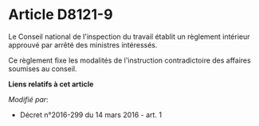 # Article D8121-9

Le Conseil national de l'inspection du travail établit un règlement intérieur approuvé par arrêté des ministres intéressés.

Ce règlement fixe les modalités de l'instruction contradictoire des affaires soumises au conseil.

**Liens relatifs à cet article**

_Modifié par_:

  - Décret n°2016-299 du 14 mars 2016 - art. 1
